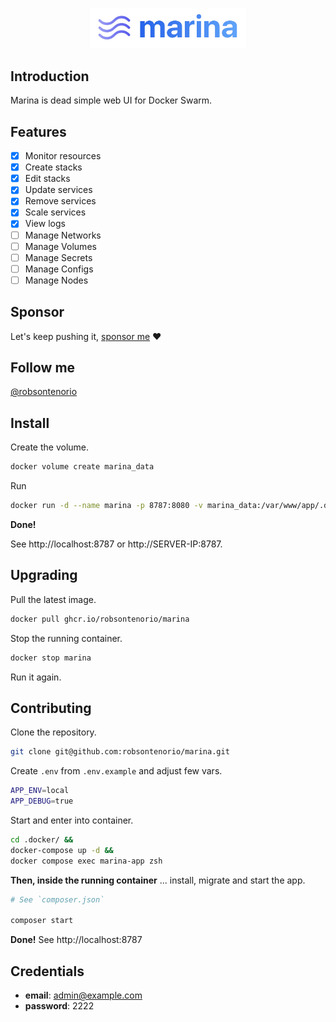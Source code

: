<p align="center"><img width="250" src="public/images/marina.png"></p>

## Introduction

Marina is dead simple web UI for Docker Swarm.

## Features

- [x] Monitor resources
- [x] Create stacks
- [x] Edit stacks
- [x] Update services
- [x] Remove services
- [x] Scale services
- [x] View logs
- [ ] Manage Networks
- [ ] Manage Volumes
- [ ] Manage Secrets
- [ ] Manage Configs
- [ ] Manage Nodes

## Sponsor

Let's keep pushing it, [sponsor me](https://github.com/sponsors/robsontenorio) ❤️

## Follow me

[@robsontenorio](https://twitter.com/robsontenorio)

## Install

Create the volume.

```bash
docker volume create marina_data
```

Run

```bash
docker run -d --name marina -p 8787:8080 -v marina_data:/var/www/app/.data  -v /var/run/docker.sock:/var/run/docker.sock -v ~/.docker/config.json:/root/.docker/config.json --rm ghcr.io/robsontenorio/marina:production
```

**Done!**

See http://localhost:8787 or http://SERVER-IP:8787.

## Upgrading

Pull the latest image.

```bash
docker pull ghcr.io/robsontenorio/marina
```

Stop the running container.

```bash
docker stop marina
```

Run it again.

## Contributing

Clone the repository.

```bash
git clone git@github.com:robsontenorio/marina.git
```

Create `.env` from `.env.example` and adjust few vars.

```bash
APP_ENV=local
APP_DEBUG=true
```

Start and enter into container.

```bash
cd .docker/ &&
docker-compose up -d &&                  
docker compose exec marina-app zsh   
```

**Then, inside the running container** ... install, migrate and start the app.

```bash
# See `composer.json`

composer start
```

**Done!** See http://localhost:8787

## Credentials

- **email**: admin@example.com
- **password**: 2222
